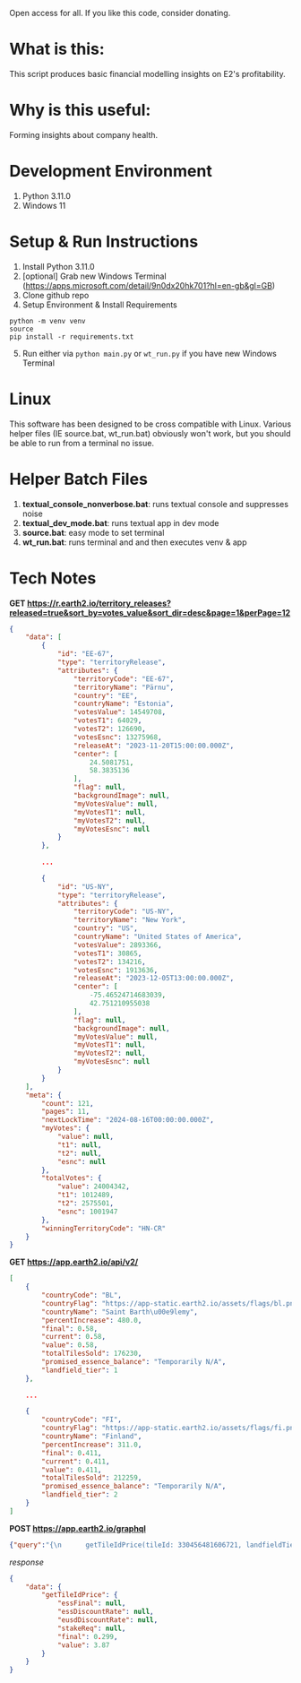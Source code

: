 Open access for all. If you like this code, consider donating.

# What is this:
This script produces basic financial modelling insights on E2's profitability.

# Why is this useful:
Forming insights about company health.

# Development Environment
1) Python 3.11.0
2) Windows 11

# Setup & Run Instructions
1) Install Python 3.11.0
2) [optional] Grab new Windows Terminal (https://apps.microsoft.com/detail/9n0dx20hk701?hl=en-gb&gl=GB)
3) Clone github repo
4) Setup Environment & Install Requirements
```
python -m venv venv
source
pip install -r requirements.txt
```
5) Run either via `python main.py` or `wt_run.py` if you have new Windows Terminal

# Linux
This software has been designed to be cross compatible with Linux. Various helper files (IE source.bat, wt_run.bat) obviously won't work, but you should be able to run from a terminal no issue. 

# Helper Batch Files
1) **textual_console_nonverbose.bat**: runs textual console and suppresses noise
2) **textual_dev_mode.bat**: runs textual app in dev mode
3) **source.bat**: easy mode to set terminal
4) **wt_run.bat**: runs terminal and and then executes venv & app

# Tech Notes
**GET https://r.earth2.io/territory_releases?released=true&sort_by=votes_value&sort_dir=desc&page=1&perPage=12**
```json
{
    "data": [
        {
            "id": "EE-67",
            "type": "territoryRelease",
            "attributes": {
                "territoryCode": "EE-67",
                "territoryName": "Pärnu",
                "country": "EE",
                "countryName": "Estonia",
                "votesValue": 14549708,
                "votesT1": 64029,
                "votesT2": 126690,
                "votesEsnc": 13275968,
                "releaseAt": "2023-11-20T15:00:00.000Z",
                "center": [
                    24.5081751,
                    58.3835136
                ],
                "flag": null,
                "backgroundImage": null,
                "myVotesValue": null,
                "myVotesT1": null,
                "myVotesT2": null,
                "myVotesEsnc": null
            }
        },
        
        ...

        {
            "id": "US-NY",
            "type": "territoryRelease",
            "attributes": {
                "territoryCode": "US-NY",
                "territoryName": "New York",
                "country": "US",
                "countryName": "United States of America",
                "votesValue": 2893366,
                "votesT1": 30865,
                "votesT2": 134216,
                "votesEsnc": 1913636,
                "releaseAt": "2023-12-05T13:00:00.000Z",
                "center": [
                    -75.46524714683039,
                    42.751210955038
                ],
                "flag": null,
                "backgroundImage": null,
                "myVotesValue": null,
                "myVotesT1": null,
                "myVotesT2": null,
                "myVotesEsnc": null
            }
        }
    ],
    "meta": {
        "count": 121,
        "pages": 11,
        "nextLockTime": "2024-08-16T00:00:00.000Z",
        "myVotes": {
            "value": null,
            "t1": null,
            "t2": null,
            "esnc": null
        },
        "totalVotes": {
            "value": 24004342,
            "t1": 1012489,
            "t2": 2575501,
            "esnc": 1001947
        },
        "winningTerritoryCode": "HN-CR"
    }
}
```


**GET https://app.earth2.io/api/v2/**
```json
[
    {
        "countryCode": "BL",
        "countryFlag": "https://app-static.earth2.io/assets/flags/bl.png",
        "countryName": "Saint Barth\u00e9lemy",
        "percentIncrease": 480.0,
        "final": 0.58,
        "current": 0.58,
        "value": 0.58,
        "totalTilesSold": 176230,
        "promised_essence_balance": "Temporarily N/A",
        "landfield_tier": 1
    },
    
    ...

    {
        "countryCode": "FI",
        "countryFlag": "https://app-static.earth2.io/assets/flags/fi.png",
        "countryName": "Finland",
        "percentIncrease": 311.0,
        "final": 0.411,
        "current": 0.411,
        "value": 0.411,
        "totalTilesSold": 212259,
        "promised_essence_balance": "Temporarily N/A",
        "landfield_tier": 2
    }
]
```

**POST https://app.earth2.io/graphql**
```json
{"query":"{\n      getTileIdPrice(tileId: 330456481606721, landfieldTier: 2)\n      {\n          essFinal,\n          essDiscountRate,\n          eusdDiscountRate,\n          stakeReq,\n          final,\n          value\n      }\n    }"}
```

_response_
```json
{
    "data": {
        "getTileIdPrice": {
            "essFinal": null,
            "essDiscountRate": null,
            "eusdDiscountRate": null,
            "stakeReq": null,
            "final": 0.299,
            "value": 3.87
        }
    }
}
```